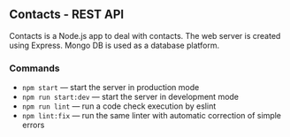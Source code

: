 ## Contacts - REST API

Contacts is a Node.js app to deal with contacts. 
The web server is created using Express. Mongo DB is used as a database platform.

### Commands

- `npm start` &mdash; start the server in production mode 
- `npm run start:dev` &mdash; start the server in development mode
- `npm run lint` &mdash; run a code check execution by eslint
- `npm lint:fix` &mdash; run the same linter with automatic correction of simple errors
